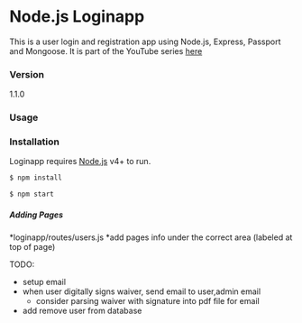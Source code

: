 # Node.js Loginapp

This is a user login and registration app using Node.js, Express, Passport and Mongoose. It is part of the YouTube series [here](https://www.youtube.com/watch?v=Z1ktxiqyiLA)

### Version
1.1.0

### Usage


### Installation

Loginapp requires [Node.js](https://nodejs.org/) v4+ to run.

```sh
$ npm install
```

```sh
$ npm start
```


##### Adding Pages #####

*loginapp/routes/users.js
*add pages info under the correct area (labeled at top of page)


TODO: 
- setup email
- when user digitally signs waiver, send email to user,admin email
	* consider parsing waiver with signature into pdf file for email
- add remove user from database 

